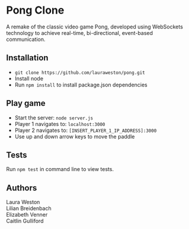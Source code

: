 # Pong Clone
A remake of the classic video game Pong, developed using WebSockets technology to achieve real-time, bi-directional, event-based communication.

## Installation
- `git clone https://github.com/lauraweston/pong.git`   
- Install node   
- Run `npm install` to install package.json dependencies

## Play game
- Start the server: `node server.js`   
- Player 1 navigates to: `localhost:3000`
- Player 2 navigates to: `[INSERT_PLAYER_1_IP_ADDRESS]:3000`
- Use up and down arrow keys to move the paddle

## Tests
Run `npm test` in command line to view tests.

## Authors
Laura Weston   
Lilian Breidenbach   
Elizabeth Venner   
Caitlin Gulliford   
